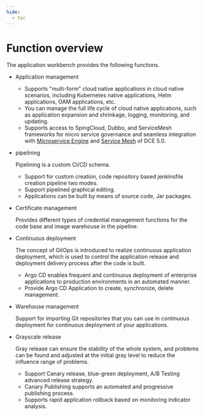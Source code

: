 ```yaml
---
hide:
  - toc
---
```


# Function overview

The application workbench provides the following functions.

- Application management

    - Supports "multi-form" cloud native applications in cloud native scenarios, including Kubernetes native applications, Helm applications, OAM applications, etc.
    - You can manage the full life cycle of cloud native applications, such as application expansion and shrinkage, logging, monitoring, and updating.
    - Supports access to SpingCloud, Dubbo, and ServiceMesh frameworks for micro service governance and seamless integration with [Microservice Engine](../../skoala/intro/what.md) and [Service Mesh](../../mspider/intro/what.md) of DCE 5.0.

- pipelining

    Pipelining is a custom CI/CD schema.

    - Support for custom creation, code repository based jenkinsfile creation pipeline two modes.
    - Support pipelined graphical editing.
    - Applications can be built by means of source code, Jar packages.

- Certificate management

    Provides different types of credential management functions for the code base and image warehouse in the pipeline.

- Continuous deployment

    The concept of GitOps is introduced to realize continuous application deployment, which is used to control the application release and deployment delivery process after the code is built.

    - Argo CD enables frequent and continuous deployment of enterprise applications to production environments in an automated manner.
    - Provide Argo CD Application to create, synchronize, delete management.

- Warehouse management

    Support for importing Git repositories that you can use in continuous deployment for continuous deployment of your applications.

- Grayscale release

    Gray release can ensure the stability of the whole system, and problems can be found and adjusted at the initial gray level to reduce the influence range of problems.

    - Support Canary release, blue-green deployment, A/B Testing advanced release strategy.
    - Canary Publishing supports an automated and progressive publishing process.
    - Supports rapid application rollback based on monitoring indicator analysis.
